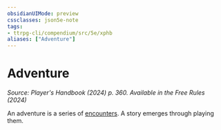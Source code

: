 ```yaml
---
obsidianUIMode: preview
cssclasses: json5e-note
tags:
- ttrpg-cli/compendium/src/5e/xphb
aliases: ["Adventure"]
---
```

# Adventure
*Source: Player's Handbook (2024) p. 360. Available in the Free Rules (2024)* 

An adventure is a series of [encounters](2-Mechanics/CLI/rules/variant-rules/encounter-xphb.md). A story emerges through playing them.